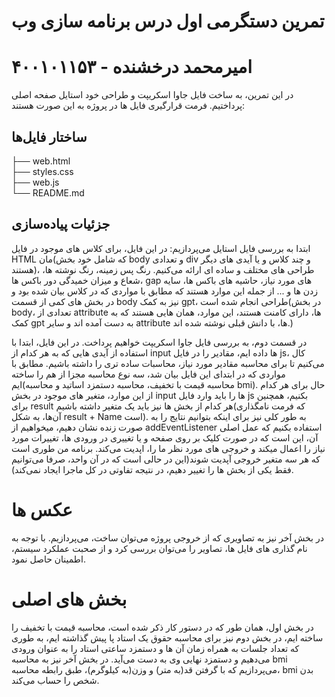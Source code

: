 # تمرین دستگرمی اول درس برنامه سازی وب

# امیرمحمد درخشنده - ۴۰۰۱۰۱۱۵۳

در این تمرین، به ساخت فایل جاوا اسکریپت و طراحی خود استایل صفحه اصلی پرداختیم.
فرمت قرارگیری فایل ها در پروژه به این صورت هستند:

## ساختار فایل‌ها

├── web.html  
├── styles.css  
├── web.js  
└── README.md

## جزئیات پیاده‌سازی

ابتدا به بررسی فایل استایل می‌پردازیم:
در این فایل، برای کلاس های موجود در فایل HTML مان(که شامل خود بخش body و تعدادی div و چند کلاس و یا آیدی های دیگر هستند)، طراحی های مختلف و ساده ای ارائه می‌کنیم. رنگ پس زمینه، رنگ نوشته ها، شعاع و میزان خمیدگی دور باکس ها، gap های مورد نیاز، حاشیه های باکس ها، سایه زدن ها و ... از جمله این موارد هستند که مطابق با مواردی که در کلاس بیان شده بود و در بخش های کمی از قسمت body نیز به کمک gpt، طراحی انجام شده است(در بخش body، تعدادی از attribute ها، دارای کامنت هستند، این موارد، همان هایی هستند که به کمک gpt به دست آمده اند و سایر attribute ها، با دانش قبلی نوشته شده اند.)

در قسمت دوم، به بررسی فایل جاوا اسکریپت خواهیم پرداخت. در این فایل، ابتدا با استفاده از آیدی هایی که به هر کدام از input ها داده ایم، مقادیر را در فایل js، کال می‌کنیم تا برای محاسبه مقادیر مورد نیاز، محاسبات ساده تری را داشته باشیم.
مطابق با مواردی که در ابتدای این فایل بیان شد، سه نوع محاسبه مجزا از هم را ساخته ایم(محاسبه قیمت با تخفیف، محاسبه دستمزد اساتید و محاسبه bmi). حال برای هر کدام از این موارد، متغیر های موجود در بخش input ها را باید وارد فایل js بکنیم، همچنین برای result هر کدام از بخش ها نیز باید یک متغیر داشته باشیم(که فرمت نامگذاری آن‌ها، به شکل result + Name است).
به طور کلی نیز برای اینکه بتوانیم نتایج را به صورت زنده نشان دهیم، میخواهیم از addEventListener استفاده بکنیم که عمل اصلی آن، این است که در صورت کلیک بر روی صفحه و یا تغییری در ورودی ها، تغییرات مورد نیاز را اعمال میکند و خروجی های مورد نظر ما را، اپدیت می‌کند. برنامه من طوری است که هر سه متغیر خروجی آپدیت شوند(این در حالی است که در آن واحد، صرفا می‌توانیم فقط یکی از بخش ها را تغییر دهیم، در نتیجه تفاوتی در کل ماجرا ایجاد نمی‌کند).

# عکس ها

در بخش آخر نیز به تصاویری که از خروجی پروژه می‌توان ساخت، می‌پردازیم. با توجه به نام گذاری های فایل ها، تصاویر را می‌توان بررسی کرد و از صحبت عملکرد سیستم، اطمینان حاصل نمود.

# بخش های اصلی

در بخش اول، همان طور که در دستور کار ذکر شده است، محاسبه قیمت با تخفیف را ساخته ایم، در بخش دوم نیز برای محاسبه حقوق یک استاد پا پیش گذاشته ایم، به طوری که تعداد جلسات به همراه زمان آن ها و دستمزد ساعتی استاد را به عنوان ورودی می‌دهیم و دستمزد نهایی وی به دست می‌آید. در بخش آخر نیز به محاسبه bmi می‌پردازیم که با گرفتن قد(به متر) و وزن(به کیلوگرم)، طبق رابطه محاسبه، bmi بدن شخص را حساب می‌کند.
